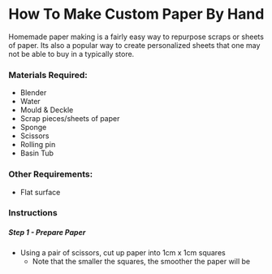# How To Make Custom Paper By Hand
Homemade paper making is a fairly easy way to repurpose scraps or sheets of paper. Its also a popular way to create personalized sheets that one may not be able to buy in a typically store. 

### Materials Required:
- Blender
- Water
- Mould & Deckle
- Scrap pieces/sheets of paper
- Sponge
- Scissors
- Rolling pin
- Basin Tub

### Other Requirements:
- Flat surface

### Instructions
##### Step 1 - Prepare Paper
- Using a pair of scissors, cut up paper into 1cm x 1cm squares
  - Note that the smaller the squares, the smoother the paper will be
